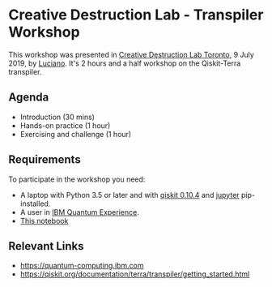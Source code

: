 # Creative Destruction Lab - Transpiler Workshop

This workshop was presented in [Creative Destruction Lab Toronto](https://www.creativedestructionlab.com/locations/toronto/), 9 July 2019, by [Luciano](https://github.com/1ucian0). It's 2 hours and a half workshop on the Qiskit-Terra transpiler.

## Agenda

 - Introduction (30 mins)
 - Hands-on practice (1 hour)
 - Exercising and challenge (1 hour) 

## Requirements

To participate in the workshop you need:

 - A laptop with Python 3.5 or later and with [qiskit 0.10.4](https://pypi.org/project/qiskit/) and [jupyter](https://pypi.org/project/jupyter/) pip-installed.
 - A user in [IBM Quantum Experience](https://quantum-computing.ibm.com).
 - [This notebook](cdl.ipynb)

## Relevant Links
 - https://quantum-computing.ibm.com
 - https://qiskit.org/documentation/terra/transpiler/getting_started.html